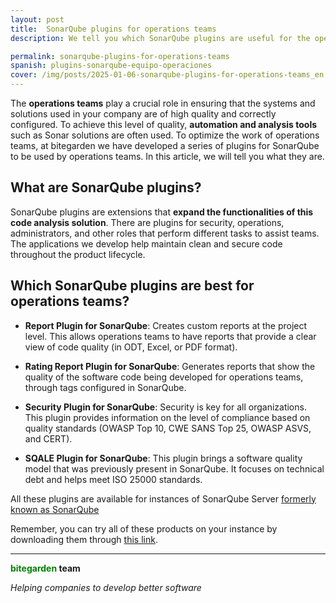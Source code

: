 ```yaml
---
layout: post
title:  SonarQube plugins for operations teams
description: We tell you which SonarQube plugins are useful for the operations departments.

permalink: sonarqube-plugins-for-operations-teams
spanish: plugins-sonarqube-equipo-operaciones
cover: /img/posts/2025-01-06-sonarqube-plugins-for-operations-teams_en.png
---
```


The **operations teams** play a crucial role in ensuring that the systems and solutions used in your company are of high quality and correctly configured. To achieve this level of quality, **automation and analysis tools** such as Sonar solutions are often used. To optimize the work of operations teams, at bitegarden we have developed a series of plugins for SonarQube to be used by operations teams. In this article, we will tell you what they are.

<h2>What are SonarQube plugins?</h2>

SonarQube plugins are extensions that **expand the functionalities of this code analysis solution**. There are plugins for security, operations, administrators, and other roles that perform different tasks to assist teams. The applications we develop help maintain clean and secure code throughout the product lifecycle.

<h2>Which SonarQube plugins are best for operations teams?</h2>

- **Report Plugin for SonarQube**: Creates custom reports at the project level. This allows operations teams to have reports that provide a clear view of code quality (in ODT, Excel, or PDF format).

- **Rating Report Plugin for SonarQube**: Generates reports that show the quality of the software code being developed for operations teams, through tags configured in SonarQube.

- **Security Plugin for SonarQube**: Security is key for all organizations. This plugin provides information on the level of compliance based on quality standards (OWASP Top 10, CWE SANS Top 25, OWASP ASVS, and CERT).

- **SQALE Plugin for SonarQube**: This plugin brings a software quality model that was previously present in SonarQube. It focuses on technical debt and helps meet ISO 25000 standards.

All these plugins are available for instances of SonarQube Server [formerly known as SonarQube](https://www.sonarsource.com/es/products/sonarqube/)

Remember, you can try all of these products on your instance by downloading them through [this link](/products.html).


---
**<span style="color: green">bitegarden</span> team**

_Helping companies to develop better software_